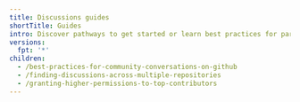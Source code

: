 ```yaml
---
title: Discussions guides
shortTitle: Guides
intro: Discover pathways to get started or learn best practices for participating or monitoring your community's discussions.
versions:
  fpt: '*'
children:
  - /best-practices-for-community-conversations-on-github
  - /finding-discussions-across-multiple-repositories
  - /granting-higher-permissions-to-top-contributors
---
```

